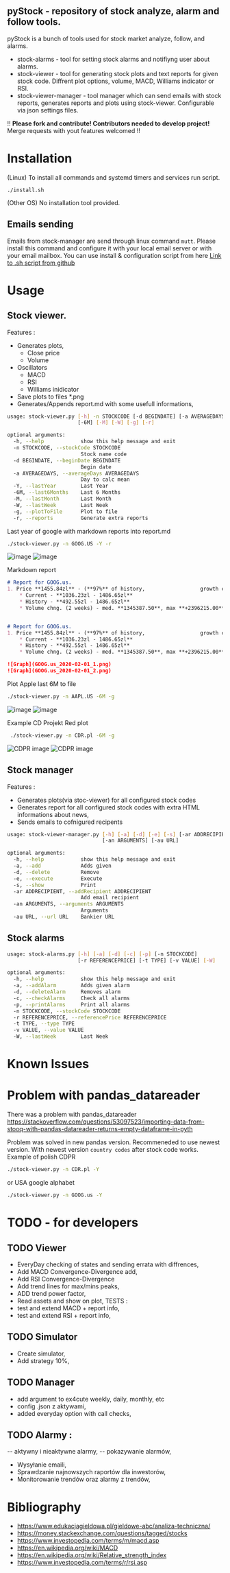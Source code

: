 pyStock - repository of stock analyze, alarm and follow tools.
-------------
pyStock is a bunch of tools used for stock market analyze, follow, and alarms.
* stock-alarms - tool for setting stock alarms and notifiyng user about alarms.
* stock-viewer - tool for generating stock plots and text reports for given stock code. Diffrent plot options, volume, MACD, Williams indicator or RSI.
* stock-viewer-manager - tool manager which can send emails with stock reports, generates reports and plots using stock-viewer. Configurable via json settings files.

!! **Please fork and contribute! Contributors needed to develop project!** Merge requests with yout features welcomed !!

# Installation 
(Linux) To install all commands and systemd timers and services run script.
```
./install.sh
```

(Other OS) No installation tool provided.

## Emails sending

Emails from stock-manager are send through linux command `mutt`. Please install this command and configure it with your local 
email server or with your email mailbox. You can use install & configuration script from here 
[Link to .sh script from github](https://github.com/folkien/scripts/blob/master/packages/ubuntu-packages/ssmtp-gmail.sh)

# Usage

## Stock viewer.

Features :
* Generates plots,
    * Close price
    * Volume
* Oscillators
    * MACD
    * RSI
    * Williams inidicator
* Save plots to files \*.png
* Generates/Appends report.md with some usefull informations,


```bash
usage: stock-viewer.py [-h] -n STOCKCODE [-d BEGINDATE] [-a AVERAGEDAYS] [-Y]
                       [-6M] [-M] [-W] [-g] [-r]

optional arguments:
  -h, --help            show this help message and exit
  -n STOCKCODE, --stockCode STOCKCODE
                        Stock name code
  -d BEGINDATE, --beginDate BEGINDATE
                        Begin date
  -a AVERAGEDAYS, --averageDays AVERAGEDAYS
                        Day to calc mean
  -Y, --lastYear        Last Year
  -6M, --last6Months    Last 6 Months
  -M, --lastMonth       Last Month
  -W, --lastWeek        Last Week
  -g, --plotToFile      Plot to file
  -r, --reports         Generate extra reports
```

Last year of google with markdown reports into report.md
```bash
./stock-viewer.py -n GOOG.US -Y -r
```
![image](doc/GOOG.US_2020-02-01_1.png)
![image](doc/GOOG.US_2020-02-01_2.png)

Markdown report
```markdown
# Report for GOOG.us.
1. Price **1455.84zl** - (**97%** of history,                  growth chance <span style='color:green'>+2%</span>,                  lost chance <span style='color:red'>-66%</span>)
    * Current - **1036.23zl - 1486.65zl**
    * History - **492.55zl - 1486.65zl**
    * Volume chng. (2 weeks) - med. **1345387.50**, max **+2396215.00**, min **-1784644.00**


# Report for GOOG.us.
1. Price **1455.84zl** - (**97%** of history,                  growth chance <span style='color:green'>+2%</span>,                  lost chance <span style='color:red'>-66%</span>)
    * Current - **1036.23zl - 1486.65zl**
    * History - **492.55zl - 1486.65zl**
    * Volume chng. (2 weeks) - med. **1345387.50**, max **+2396215.00**, min **-1784644.00**

![Graph](GOOG.us_2020-02-01_1.png)
![Graph](GOOG.us_2020-02-01_2.png)
```

Plot Apple last 6M to file
```bash
./stock-viewer.py -n AAPL.US -6M -g
```

![image](doc/AAPL.US_2020-02-01_1.png)
![image](doc/AAPL.US_2020-02-01_2.png)

Example CD Projekt Red plot
```bash
 ./stock-viewer.py -n CDR.pl -6M -g
```

![CDPR image](doc/CDR_2020-02-01_1.png)
![CDPR image](doc/CDR_2020-02-01_2.png)


## Stock manager

Features :
* Generates plots(via stoc-viewer) for all configured stock codes
* Generates report for all configured stock codes with extra HTML informations about news,
* Sends emails to cofnigured recipents

```bash
usage: stock-viewer-manager.py [-h] [-a] [-d] [-e] [-s] [-ar ADDRECIPIENT]
                               [-an ARGUMENTS] [-au URL]

optional arguments:
  -h, --help            show this help message and exit
  -a, --add             Adds given
  -d, --delete          Remove
  -e, --execute         Execute
  -s, --show            Print
  -ar ADDRECIPIENT, --addRecipient ADDRECIPIENT
                        Add email recipient
  -an ARGUMENTS, --arguments ARGUMENTS
                        Arguments
  -au URL, --url URL    Bankier URL
```

## Stock alarms

```bash
usage: stock-alarms.py [-h] [-a] [-d] [-c] [-p] [-n STOCKCODE]
                       [-r REFERENCEPRICE] [-t TYPE] [-v VALUE] [-W]

optional arguments:
  -h, --help            show this help message and exit
  -a, --addAlarm        Adds given alarm
  -d, --deleteAlarm     Removes alarm
  -c, --checkAlarms     Check all alarms
  -p, --printAlarms     Print all alarms
  -n STOCKCODE, --stockCode STOCKCODE
  -r REFERENCEPRICE, --referencePrice REFERENCEPRICE
  -t TYPE, --type TYPE
  -v VALUE, --value VALUE
  -W, --lastWeek        Last Week
```


# Known Issues

# Problem with pandas_datareader
There was a problem with pandas_datareader
https://stackoverflow.com/questions/53097523/importing-data-from-stooq-with-pandas-datareader-returns-empty-dataframe-in-pyth

Problem was solved in new pandas version. Recommeneded to use newest version. With newest version `country codes` after stock code works. 
Example of polish CDPR
```bash
./stock-viewer.py -n CDR.pl -Y
```
or USA google alphabet
```bash
./stock-viewer.py -n GOOG.us -Y
```

# TODO - for developers

## TODO Viewer
- EveryDay checking of states and sending errata with diffrences,
- Add MACD Convergence-Divergence add,
- Add RSI Convergence-Divergence
- Add trend lines for max/mins peaks,
- ADD trend power factor,
- Read assets and show on plot,
TESTS :
- test and extend MACD + report info,
- test and extend RSI + report info,

## TODO Simulator
- Create simulator,
- Add strategy 10%,

## TODO Manager
- add argument to ex4cute weekly, daily, monthly, etc
- config .json z aktywami,
- added everyday option with call checks,

## TODO Alarmy : 
 -- aktywny i nieaktywne alarmy,
 -- pokazywanie alarmów,
- Wysyłanie emaili,
- Sprawdzanie najnowszych raportów dla inwestorów,
- Monitorowanie trendów oraz alarmy z trendów,

# Bibliography
* https://www.edukacjagieldowa.pl/gieldowe-abc/analiza-techniczna/
* https://money.stackexchange.com/questions/tagged/stocks
* https://www.investopedia.com/terms/m/macd.asp
* https://en.wikipedia.org/wiki/MACD
* https://en.wikipedia.org/wiki/Relative_strength_index
* https://www.investopedia.com/terms/r/rsi.asp
